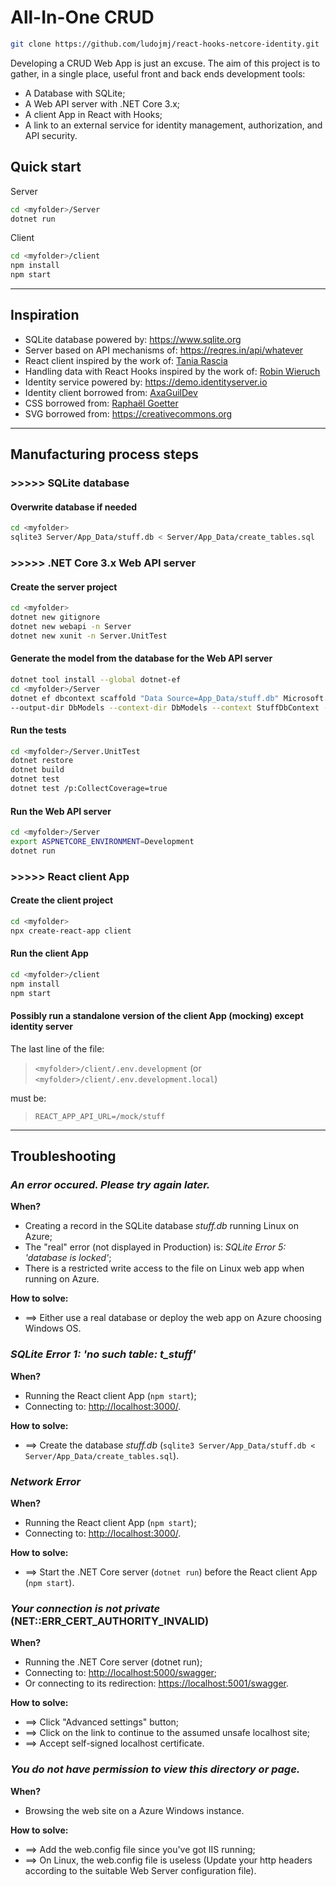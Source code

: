 # All-In-One CRUD

```bash
git clone https://github.com/ludojmj/react-hooks-netcore-identity.git
```

Developing a CRUD Web App is just an excuse.
The aim of this project is to gather, in a single place, useful front and back ends development tools:

- A Database with SQLite;
- A Web API server with .NET Core 3.x;
- A client App in React with Hooks;
- A link to an external service for identity management, authorization, and API security.

## Quick start

Server

```bash
cd <myfolder>/Server
dotnet run
```

Client

```bash
cd <myfolder>/client
npm install
npm start
```

---

## Inspiration

- SQLite database powered by: <https://www.sqlite.org>
- Server based on API mechanisms of: <https://reqres.in/api/whatever>
- React client inspired by the work of: [Tania Rascia](https://github.com/taniarascia/react-hooks)
- Handling data with React Hooks inspired by the work of: [Robin Wieruch](https://github.com/the-road-to-learn-react/react-hooks-introduction)
- Identity service powered by: <https://demo.identityserver.io>
- Identity client borrowed from: [AxaGuilDev](https://github.com/AxaGuilDEv/react-oidc)
- CSS borrowed from: [Raphaël Goetter](https://github.com/alsacreations/KNACSS)
- SVG borrowed from: <https://creativecommons.org>

---

## Manufacturing process steps

### >>>>> SQLite database

#### Overwrite database if needed

```bash
cd <myfolder>
sqlite3 Server/App_Data/stuff.db < Server/App_Data/create_tables.sql
```

### >>>>> .NET Core 3.x Web API server

#### Create the server project

```bash
cd <myfolder>
dotnet new gitignore
dotnet new webapi -n Server
dotnet new xunit -n Server.UnitTest
```

#### Generate the model from the database for the Web API server

```bash
dotnet tool install --global dotnet-ef
cd <myfolder>/Server
dotnet ef dbcontext scaffold "Data Source=App_Data/stuff.db" Microsoft.EntityFrameworkCore.Sqlite \
--output-dir DbModels --context-dir DbModels --context StuffDbContext --force
```

#### Run the tests

```bash
cd <myfolder>/Server.UnitTest
dotnet restore
dotnet build
dotnet test
dotnet test /p:CollectCoverage=true
```

#### Run the Web API server

```bash
cd <myfolder>/Server
export ASPNETCORE_ENVIRONMENT=Development
dotnet run
```

### >>>>> React client App

#### Create the client project

```bash
cd <myfolder>
npx create-react-app client
```

#### Run the client App

```bash
cd <myfolder>/client
npm install
npm start
```

#### Possibly run a standalone version of the client App (mocking) except identity server

The last line of the file:

 > ```<myfolder>/client/.env.development``` (or ```<myfolder>/client/.env.development.local```)

must be:

 > ```REACT_APP_API_URL=/mock/stuff```

---

## Troubleshooting

### _An error occured. Please try again later._

**When?**

- Creating a record in the SQLite database _stuff.db_ running Linux on Azure;
- The "real" error (not displayed in Production) is: _SQLite Error 5: 'database is locked'_;
- There is a restricted write access to the file on Linux web app when running on Azure.

**How to solve:**

- ==> Either use a real database or deploy the web app on Azure choosing Windows OS.

### _SQLite Error 1: 'no such table: t_stuff'_

**When?**

- Running the React client App (```npm start```);
- Connecting to: <http://localhost:3000/>.

**How to solve:**

- ==> Create the database _stuff.db_ (```sqlite3 Server/App_Data/stuff.db < Server/App_Data/create_tables.sql```).

### _Network Error_

**When?**

- Running the React client App (```npm start```);
- Connecting to: <http://localhost:3000/>.

**How to solve:**

- ==> Start the .NET Core server (```dotnet run```) before the React client App (```npm start```).

### _Your connection is not private_ (NET::ERR_CERT_AUTHORITY_INVALID)

**When?**

- Running the .NET Core server (dotnet run);
- Connecting to: <http://localhost:5000/swagger>;
- Or connecting to its redirection: <https://localhost:5001/swagger>.

**How to solve:**

- ==> Click "Advanced settings" button;
- ==> Click on the link to continue to the assumed unsafe localhost site;
- ==> Accept self-signed localhost certificate.

### _You do not have permission to view this directory or page._

**When?**

- Browsing the web site on a Azure Windows instance.

**How to solve:**

- ==> Add the web.config file since you've got IIS running;
- ==> On Linux, the web.config file is useless
(Update your http headers according to the suitable Web Server configuration file).
